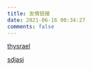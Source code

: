 ```yaml
---
title: 友情链接
date: 2021-06-16 00:34:27
comments: false
---
```


<a href="https://thysrael.github.io/">thysrael</a>

<a href="https://sdjasj.github.io">sdjasj</a> 

